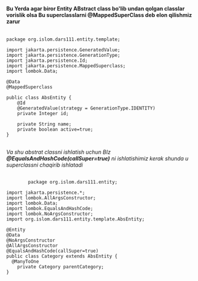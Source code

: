 
<body>
<h4>Bu Yerda agar biror Entity ABstract class bo'lib undan qolgan classlar vorislik olsa Bu superclasslarni<b> @MappedSuperClass</b> deb elon qilishmiz zarur </h4>

<pre>
<code>
package org.islom.dars111.entity.template;

import jakarta.persistence.GeneratedValue;
import jakarta.persistence.GenerationType;
import jakarta.persistence.Id;
import jakarta.persistence.MappedSuperclass;
import lombok.Data;

@Data
@MappedSuperclass

public class AbsEntity {
    @Id
    @GeneratedValue(strategy = GenerationType.IDENTITY)
    private Integer id;

    private String name;
    private boolean active=true;
}
</code>
</pre>
 <em>Va shu abstrat classni ishlatish uchun BIz  <b>@EqualsAndHashCode(callSuper=true)</b> ni ishlatishimiz kerak shunda u superclassni chaqirib ishlatadi </em>
<pre>
    <code>
        package org.islom.dars111.entity;

import jakarta.persistence.*;
import lombok.AllArgsConstructor;
import lombok.Data;
import lombok.EqualsAndHashCode;
import lombok.NoArgsConstructor;
import org.islom.dars111.entity.template.AbsEntity;

@Entity
@Data
@NoArgsConstructor
@AllArgsConstructor
@EqualsAndHashCode(callSuper=true)
public class Category extends AbsEntity {
  @ManyToOne
    private Category parentCategory;
}
    </code>
</pre>

